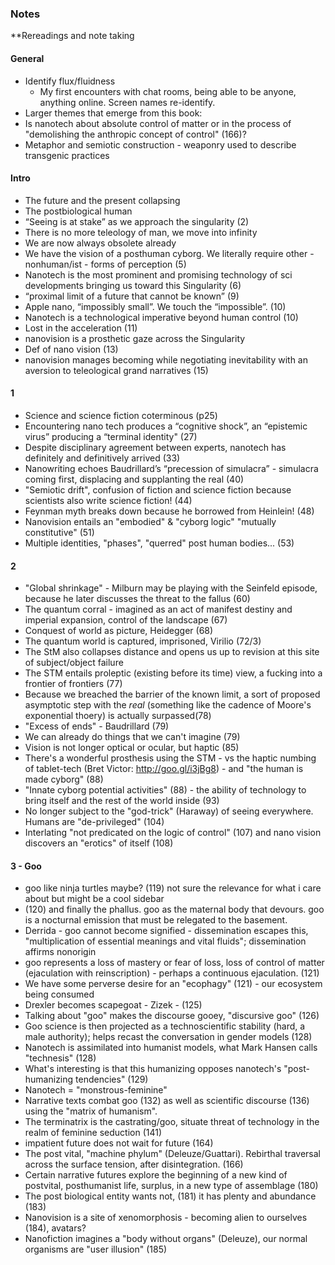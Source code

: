 ### Notes 
**Rereadings and note taking

#### General 
* Identify flux/fluidness
    * My first encounters with chat rooms, being able to be anyone, anything online.  Screen names re-identify. 
* Larger themes that emerge from this book:
 * Is nanotech about absolute control of matter or in the process of "demolishing the anthropic concept of control" (166)?
* Metaphor and semiotic construction - weaponry used to describe transgenic practices

#### Intro

   * The future and the present collapsing
   * The postbiological human
   * “Seeing is at stake” as we approach the singularity (2)
   * There is no more teleology of man, we move into infinity
   * We are now always obsolete already
   * We have the vision of a posthuman cyborg.  We literally require other - nonhuman/ist - forms of perception (5)
   * Nanotech is the most prominent and promising technology of sci developments bringing us toward this Singularity (6)
   * “proximal limit of a future that cannot be known” (9)
   * Apple nano, “impossibly small”.  We touch the “impossible”.  (10)
   * Nanotech is a technological imperative beyond human control (10)
   * Lost in the acceleration (11)
   * nanovision is a prosthetic gaze across the Singularity
   * Def of nano vision (13) 
   * nanovision manages becoming while negotiating inevitability with an aversion to teleological grand narratives (15)

#### 1

* Science and science fiction coterminous (p25)
* Encountering nano tech produces a “cognitive shock”, an “epistemic virus” producing a “terminal identity" (27)
* Despite disciplinary agreement between experts, nanotech has definitely and definitively arrived (33)
* Nanowriting echoes Baudrillard’s “precession of simulacra” - simulacra coming first, displacing and supplanting the real (40)
* "Semiotic drift", confusion of fiction and science fiction because scientists also write science fiction! (44)
* Feynman myth breaks down because he borrowed from Heinlein! (48)
* Nanovision entails an "embodied" & "cyborg logic" "mutually constitutive" (51)
* Multiple identities, "phases", "querred" post human bodies... (53)

#### 2
* "Global shrinkage" - Milburn may be playing with the Seinfeld episode, because he later discusses the threat to the fallus (60)
* The quantum corral - imagined as an act of manifest destiny and imperial expansion, control of the landscape (67)
* Conquest of world as picture, Heidegger (68)
* The quantum world is captured, imprisoned, Virilio (72/3)
* The StM also collapses distance and opens us up to revision at this site of subject/object failure
* The STM entails proleptic (existing before its time) view, a fucking into a frontier of frontiers (77)
* Because we breached the barrier of the known limit, a sort of proposed asymptotic step with the _real_ (something like the cadence of Moore's exponential thoery) is actually surpassed(78)
 * "Excess of ends" - Baudrillard (79)
 * We can already do things that we can't imagine (79)
* Vision is not longer optical or ocular, but haptic (85)
* There's a wonderful prosthesis using the STM - vs the haptic numbing of tablet-tech (Bret Victor: http://goo.gl/i3jBg8) - and "the human is made cyborg" (88)
* "Innate cyborg potential activities" (88) - the ability of technology to bring itself and the rest of the world inside (93)
* No longer subject to the "god-trick" (Haraway) of seeing everywhere.  Humans are "de-privileged" (104)
* Interlating "not predicated on the logic of control" (107) and nano vision discovers an "erotics" of itself (108)

#### 3 - Goo
* goo like ninja turtles maybe? (119)  not sure the relevance for what i care about but might be a cool sidebar
* (120) and finally the phallus.  goo as the maternal body that devours.  goo is a nocturnal emission that must be relegated to the basement.
* Derrida - goo cannot become signified - dissemination escapes this, "multiplication of essential meanings and vital fluids"; dissemination affirms  nonorigin
* goo represents a loss of mastery or fear of loss, loss of control of matter (ejaculation with reinscription) - perhaps a continuous ejaculation. (121)
* We have some perverse desire for an "ecophagy" (121) - our ecosystem being consumed
* Drexler becomes scapegoat - Zizek - (125)
* Talking about "goo" makes the discourse gooey, "discursive goo" (126)
* Goo science is then projected as a technoscientific stability (hard, a male authority); helps recast the conversation in gender models (128)
* Nanotech is assimilated into humanist models, what Mark Hansen calls "technesis" (128)
* What's interesting is that this humanizing opposes nanotech's "post-humanizing tendencies" (129)
* Nanotech = "monstrous-feminine"
* Narrative texts combat goo (132) as well as scientific discourse (136) using the "matrix of humanism".
* The terminatrix is the castrating/goo, situate threat of technology in the realm of feminine seduction (141)
* impatient future does not wait for future (164)
* The post vital, "machine  phylum" (Deleuze/Guattari). Rebirthal traversal across the surface tension, after disintegration. (166)
* Certain narrative futures explore the beginning of a new kind of postvital, posthumanist life, surplus, in a new type of assemblage (180)
* The post biological entity wants not, (181) it has plenty and abundance (183)
* Nanovision is a site of xenomorphosis - becoming alien to ourselves (184), avatars?
* Nanofiction imagines a "body without organs" (Deleuze), our normal organisms are "user illusion" (185)
